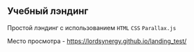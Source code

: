 ## Учебный лэндинг
Простой лэндинг с использованием ```HTML``` ```CSS``` ```Parallax.js```

Место просмотра - https://lordsynergy.github.io/landing_test/